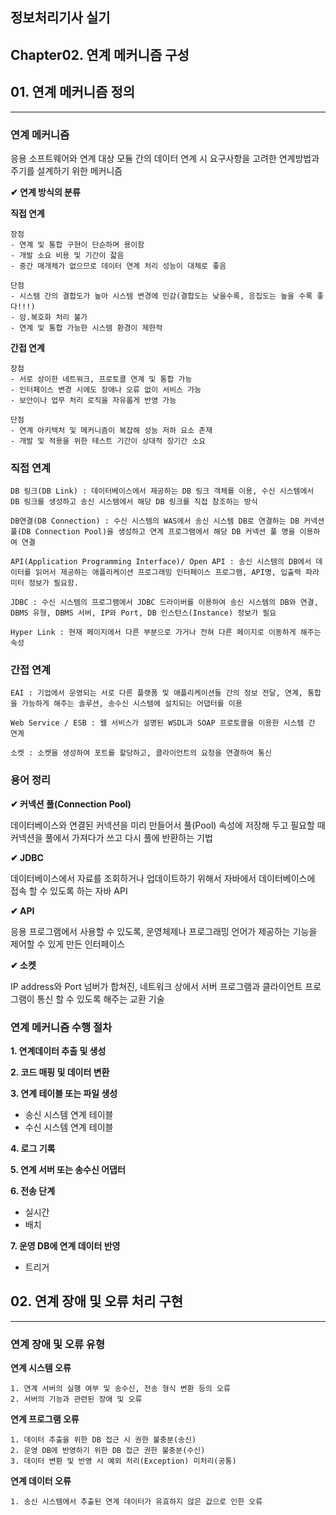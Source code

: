 ## 정보처리기사 실기

## Chapter02. 연계 메커니즘 구성

## 01. 연계 메커니즘 정의

<hr>

### 연계 메커니즘

응용 소프트웨어와 연계 대상 모듈 간의 데이터 연계 시 요구사항을 고려한 연계방법과 주기를 설계하기 위한 메커니즘

**✔ 연계 방식의 분류**

**직접 연계**

```
장점
- 연계 및 통합 구현이 단순하며 용이함
- 개발 소요 비용 및 기간이 잛음
- 중간 매개체가 없으므로 데이터 연계 처리 성능이 대체로 좋음

단점
- 시스템 간의 결합도가 높아 시스템 변경에 민감(결합도는 낮을수록, 응집도는 높을 수록 좋다!!!)
- 암.복호화 처리 불가
- 연계 및 통합 가능한 시스템 환경이 제한적
```

**간접 연계**

```
장점
- 서로 상이한 네트워크, 프로토콜 연계 및 통합 가능
- 인터페이스 변경 시에도 장애나 오류 없이 서비스 가능
- 보안이나 업무 처리 로직을 자유롭게 반영 가능

단점
- 연계 아키텍처 및 메커니즘이 복잡해 성능 저하 요소 존재
- 개발 및 적용을 위한 테스트 기간이 상대적 장기간 소요
```

### 직접 연계

```
DB 링크(DB Link) : 데이터베이스에서 제공하는 DB 링크 객체를 이용, 수신 시스템에서 DB 링크를 생성하고 송신 시스템에서 해당 DB 링크를 직접 참조하는 방식

DB연결(DB Connection) : 수신 시스템의 WAS에서 송신 시스템 DB로 연결하는 DB 커넥션 풀(DB Connection Pool)을 생성하고 연계 프로그램에서 해당 DB 커넥션 풀 명을 이용하여 연결

API(Application Programming Interface)/ Open API : 송신 시스템의 DB에서 데이터를 읽어서 제공하는 애플리케이션 프로그래밍 인터페이스 프로그램, API명, 입출력 파라미터 정보가 필요함.

JDBC : 수신 시스템의 프로그램에서 JDBC 드라이버를 이용하여 송신 시스템의 DB와 연결, DBMS 유형, DBMS 서버, IP와 Port, DB 인스턴스(Instance) 정보가 필요

Hyper Link : 현재 페이지에서 다른 부분으로 가거나 전혀 다른 페이지로 이동하게 해주는 속성
```

### 간접 연계

```
EAI : 기업에서 운영되는 서로 다른 플랫폼 및 애플리케이션들 간의 정보 전달, 연계, 통합을 가능하게 해주는 솔루션, 송수신 시스템에 설치되는 어댑터를 이용

Web Service / ESB : 웹 서비스가 설명된 WSDL과 SOAP 프로토콜을 이용한 시스템 간 연계

소켓 : 소켓을 생성하여 포트를 할당하고, 클라이언트의 요청을 연결하여 통신
```

### 용어 정리

**✔ 커넥션 풀(Connection Pool)**

데이터베이스와 연결된 커넥션을 미리 만들어서 풀(Pool) 속성에 저장해 두고 필요할 때 커넥션을 풀에서 가져다가 쓰고 다시 풀에 
반환하는 기법

**✔ JDBC**

데이터베이스에서 자료를 조회하거나 업데이트하기 위해서 자바에서 데이터베이스에 접속 할 수 있도록 하는 자바 API

**✔ API**

응용 프로그램에서 사용할 수 있도록, 운영체제나 프로그래밍 언어가 제공하는 기능을 제어할 수 있게 만든 인터페이스

**✔ 소켓**

IP address와 Port 넘버가 합쳐진, 네트워크 상에서 서버 프로그램과 클라이언트 프로그램이 통신 할 수 있도록 해주는 교환 기술

### 연계 메커니즘 수행 절차

**1. 연계데이터 추출 및 생성**

**2. 코드 매핑 및 데이터 변환**

**3. 연계 테이블 또는 파일 생성**
- 송신 시스템 연계 테이블
- 수신 시스템 연계 테이블

**4. 로그 기록**

**5. 연계 서버 또는 송수신 어댑터**

**6. 전송 단계**
- 실시간
- 배치

**7. 운영 DB에 연계 데이터 반영**
- 트리거

## 02. 연계 장애 및 오류 처리 구현

<hr>

### 연계 장애 및 오류 유형

**연계 시스템 오류**

```
1. 연계 서버의 실행 여부 및 송수신, 전송 형식 변환 등의 오류
2. 서버의 기능과 관련된 장애 및 오류
```

**연계 프로그램 오류**
```
1. 데이터 추출을 위한 DB 접근 시 권한 불충분(송신)
2. 운영 DB에 반영하기 위한 DB 접근 권한 불충분(수신)
3. 데이터 변환 및 반영 시 예외 처리(Exception) 미처리(공통)
```

**연계 데이터 오류**
```
1. 송신 시스템에서 추출된 연계 데이터가 유효하지 않은 값으로 인한 오류
```